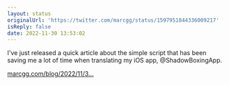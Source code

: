 ```yaml
---
layout: status
originalUrl: 'https://twitter.com/marcgg/status/1597951844336009217'
isReply: false
date: 2022-11-30 13:53:02
---
```


I've just released a quick article about the simple script that has been saving me a lot of time when translating my iOS app, @ShadowBoxingApp.

[marcgg.com/blog/2022/11/3…](https://marcgg.com/blog/2022/11/30/i18n-localisation-xcode-google-sheet/)
